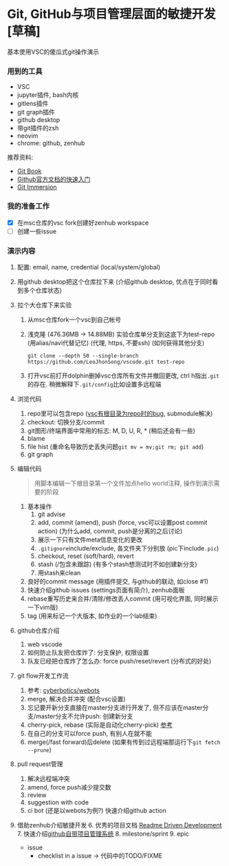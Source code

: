 # Git, GitHub与项目管理层面的敏捷开发 [草稿]

基本使用VSC的傻瓜式git操作演示

### 用到的工具
- VSC
- jupyter插件, bash内核
- gitlens插件
- git graph插件
- github desktop
- 带git插件的zsh
- neovim
- chrome: github, zenhub

推荐资料:
- [Git Book](https://git-scm.com/book/en/v2)
- [Github官方文档的快速入门](https://docs.github.com/en/get-started/quickstart/hello-world)
- [Git Immersion](https://gitimmersion.com/index.html)

### 我的准备工作
- [x] 在msc仓库的vsc fork创建好zenhub workspace
- [ ] 创建一些issue

### 演示内容

1. 配置: email, name, credential (local/system/global)
2. 用github desktop把这个仓库拉下来 (介绍github desktop, 优点在于同时看到多个仓库状态)
3. 拉个大仓库下来实验
   1. 从msc仓库fork一个vsc到自己帐号
   2. 浅克隆 (476.36MB -> 14.88MB) 实验仓库单分支到这底下为test-repo (用alias/navi代替记忆) (代理, https, 不要ssh) (如何获得其他分支)
      ```
      git clone --depth 50 --single-branch https://github.com/LeoJhonSong/vscode.git test-repo
      ```

   3. 打开vsc前打开dolphin删掉vsc仓库所有文件并撤回更改, ctrl h指出`.git`的存在. 稍微解释下`.git/config`比如设置多远程端
4. 浏览代码

   1. repo里可以包含repo ([vsc有根目录为repo时的bug](https://github.com/microsoft/vscode/issues/37947), submodule解决)
   2. checkout: 切换分支/commit
   3. git图形/终端界面中常用的标志: M, D, U, R, * (稍后还会有一些)
   4. blame
   5. file hist (重命名导致历史丢失问题`git mv = mv;git rm; git add`)
   6. git graph
5. 编辑代码
   > 用脚本编辑一下根目录第一个文件加点hello world注释, 操作到演示需要的阶段
   1. 基本操作
      1. git advise
      2. add, commit (amend), push (force, vsc可以设置post commit action) (为什么add, commit, push是分离的之后讨论)
      3. 展示一下只有文件meta信息变化的更改
      4. `.gitignore`include/exclude, 各文件夹下分别放 (pic下include`.pic`)
      5. checkout, reset (soft/hard), revert
      6. stash (/包含未跟踪) (有多个stash想测试时不如创建新分支)
      7. 用stash来clean
   2. 良好的commit message (用插件提交, 与github的联动, 如close #1)
   3. 快速介绍github issues (settings页面有简介), zenhub面板
   4. rebase重写历史来合并/清除/修改丢人commit (用可视化界面, 同时展示一下vim版)
   5. tag (用来标记一个大版本, 如作业的一个lab结束)
6. github仓库介绍
   1. web vscode
   2. 如何防止队友把仓库炸了: 分支保护, 权限设置
   3. 队友已经把仓库炸了怎么办: force push/reset/revert (分布式的好处)
7. git flow开发工作流
   1. 参考: [cyberbotics/webots](https://github.com/cyberbotics/webots)
   2. merge, 解决合并冲突 (配合vsc设置)
   3. 忘记要开新分支直接在master分支进行开发了, 但不应该在master分支/master分支不允许push: 创建新分支
   4. cherry-pick, rebase (实际是自动化cherry-pick) [参考](https://git-scm.com/book/en/v2/Appendix-C%3A-Git-Commands-Patching)
   5. 在自己的分支可以force push, 有别人在就不能
   6. merge(/fast forward)后delete (如果有传到过远程端那运行下`git fetch --prune`)
8. pull request管理
   1. 解决远程端冲突
   2. amend, force push减少提交数
   3. review
   4. suggestion with code
   5. ci bot (还是以webots为例?) 快速介绍github action
9. 借助zenhub介绍敏捷开发
   6. 优秀的项目文档 [Readme Driven Development](https://tom.preston-werner.com/2010/08/23/readme-driven-development.html)
   7. 快速介绍[github自带项目管理系统](http://www.ruanyifeng.com/blog/2017/08/issue.html)
   8. milestone/sprint
   9. epic
      - issue
        - checklist in a issue -> 代码中的TODO/FIXME

